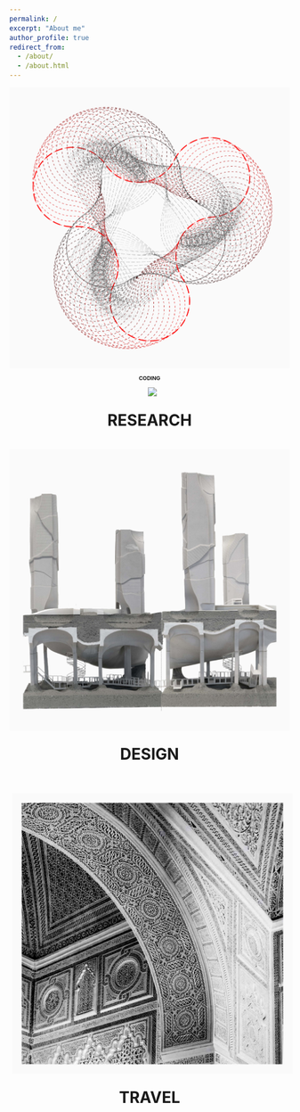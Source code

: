 ```yaml
---
permalink: /
excerpt: "About me"
author_profile: true
redirect_from: 
  - /about/
  - /about.html
---
```

<div style="text-align:center;">
  <div style="display:inline; position: relative; width: 320px;   padding-right: 5px; padding-bottom: 5px;">
    <a href="https://yingjun-mou.github.io/cv/"><img src="../images/Icon_coding.png"/></a>
    <div style="position: relative; top: 50%; left: 50%; transform: translate(-50%, -50%);">
      <h1 style="font-size:1vw">CODING</h1>
    </div>
  </div>


  <div style="display:inline; position: relative; width: 320px; padding-left: 5px; padding-bottom: 5px;">
    <a href="https://yingjun-mou.github.io/cv/"><img src="../images/Icon_research.jpg"/></a>
    <div style="position: relative; top: 50%; left: 50%; transform: translate(-50%, -50%);">
      <h1>RESEARCH</h1>
    </div>
  </div>
</div>

<div style="text-align:center;">
  <div style="display:inline; position: relative; width: 320px; padding-right: 5px; padding-top: 5px;">
    <a href="https://yingjun-mou.github.io/cv/"><img src="../images/Icon_design.jpg"/></a>
    <div style="position: relative; top: 50%; left: 50%; transform: translate(-50%, -50%);">
      <h1>DESIGN</h1>
    </div>
  </div>

  <div style="display:inline; position: relative; width: 320px; padding-left: 5px; padding-top: 5px;">
    <a href="https://yingjun-mou.github.io/cv/"><img src="../images/Icon_travel.jpg"/></a>
    <div style="position: relative; top: 50%; left: 50%; transform: translate(-50%, -50%);">
      <h1>TRAVEL</h1>
    </div>
  </div>
</div>
